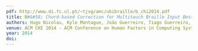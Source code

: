 ```yaml
---
pdf: http://www.di.fc.ul.pt/~tjvg/amc/ubibraille/b_chi2014.pdf
title: B#&#58; Chord-based Correction for Multitouch Braille Input Best Paper Award
authors: Hugo Nicolau, Kyle Montague, João Guerreiro, Tiago Guerreiro, Vicki HansonACM CHI 2014 - ACM Conference on Human Factors in Computing Systems, Toronto, Canada, April, 2014
venue: ACM CHI 2014 - ACM Conference on Human Factors in Computing Systems, Toronto, Canada, April, 2014
year: 2014
doi: 
---
```

